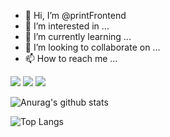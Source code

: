 - 👋 Hi, I’m @printFrontend
- 👀 I’m interested in ...
- 🌱 I’m currently learning ...
- 💞️ I’m looking to collaborate on ...
- 📫 How to reach me ...

<img src="https://img.shields.io/badge/HTML-orange?style=flat&logo=HTML5&logoColor=E34F26"/>
<img src="https://img.shields.io/badge/CSS-blue?style=flat&logo=CSS3&logoColor=1572B6"/>
<img src="https://img.shields.io/badge/javascirpt-yellow?style=flat&logo=JavaScript&logoColor=F7DF1E"/>

![Anurag's github stats](https://github-readme-stats.vercel.app/api?username=printFrontend&show_icons=true&theme=tokyonight)

![Top Langs](https://github-readme-stats.vercel.app/api/top-langs/?username=printFrontend&layout=compact&theme=tokyonight)
